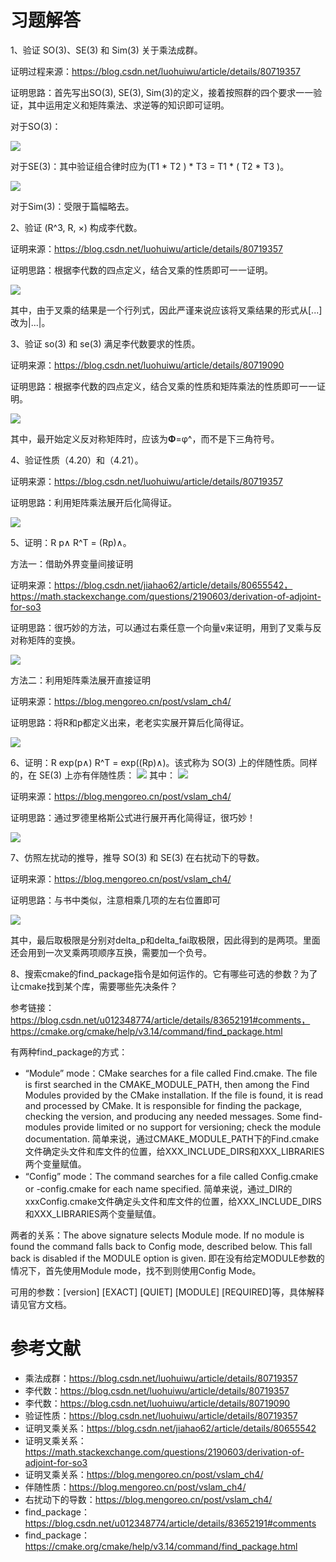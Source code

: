 # 习题解答

1、验证 SO(3)、SE(3) 和 Sim(3) 关于乘法成群。

证明过程来源：https://blog.csdn.net/luohuiwu/article/details/80719357

证明思路：首先写出SO(3), SE(3), Sim(3)的定义，接着按照群的四个要求一一验证，其中运用定义和矩阵乘法、求逆等的知识即可证明。

对于SO(3)：

![](SO3.png)

对于SE(3)：其中验证组合律时应为(T1 * T2 ) * T3 = T1 * ( T2 * T3 )。

![](SE3.png)

对于Sim(3)：受限于篇幅略去。

2、验证 (R^3, R, ×) 构成李代数。

证明来源：https://blog.csdn.net/luohuiwu/article/details/80719357

证明思路：根据李代数的四点定义，结合叉乘的性质即可一一证明。

![](Lie_Algebra.png)

其中，由于叉乘的结果是一个行列式，因此严谨来说应该将叉乘结果的形式从[...]改为|...|。


3、验证 so(3) 和 se(3) 满足李代数要求的性质。

证明来源：https://blog.csdn.net/luohuiwu/article/details/80719090

证明思路：根据李代数的四点定义，结合叉乘的性质和矩阵乘法的性质即可一一证明。

![](so3_Lie_Algebra.png)

其中，最开始定义反对称矩阵时，应该为**Φ**=φ^，而不是下三角符号。


4、验证性质（4.20）和（4.21）。

证明来源：https://blog.csdn.net/luohuiwu/article/details/80719357

证明思路：利用矩阵乘法展开后化简得证。

![](4.20_4.21.png)


5、证明：R p∧ R^T = (Rp)∧。

方法一：借助外界变量间接证明

证明来源：https://blog.csdn.net/jiahao62/article/details/80655542，https://math.stackexchange.com/questions/2190603/derivation-of-adjoint-for-so3

证明思路：很巧妙的方法，可以通过右乘任意一个向量v来证明，用到了叉乘与反对称矩阵的变换。

![](cross_product.png)


方法二：利用矩阵乘法展开直接证明

证明来源：https://blog.mengoreo.cn/post/vslam_ch4/

证明思路：将R和p都定义出来，老老实实展开算后化简得证。

![](cross_product1.png)


6、证明：R exp(p∧) R^T = exp((Rp)∧)。该式称为 SO(3) 上的伴随性质。同样的，在 SE(3) 上亦有伴随性质：
![](4.48.png)
其中：
![](4.49.png)

证明来源：https://blog.mengoreo.cn/post/vslam_ch4/

证明思路：通过罗德里格斯公式进行展开再化简得证，很巧妙！

![](ad.png)



7、仿照左扰动的推导，推导 SO(3) 和 SE(3) 在右扰动下的导数。

证明来源：https://blog.mengoreo.cn/post/vslam_ch4/

证明思路：与书中类似，注意相乘几项的左右位置即可

![](raodong.png)

其中，最后取极限是分别对delta_p和delta_fai取极限，因此得到的是两项。里面还会用到一次叉乘两项顺序互换，需要加一个负号。


8、搜索cmake的find_package指令是如何运作的。它有哪些可选的参数？为了让cmake找到某个库，需要哪些先决条件？

参考链接：https://blog.csdn.net/u012348774/article/details/83652191#comments，https://cmake.org/cmake/help/v3.14/command/find_package.html

有两种find_package的方式：

- “Module” mode：CMake searches for a file called Find<PackageName>.cmake. The file is first searched in the CMAKE_MODULE_PATH, then among the Find Modules provided by the CMake installation. If the file is found, it is read and processed by CMake. It is responsible for finding the package, checking the version, and producing any needed messages. Some find-modules provide limited or no support for versioning; check the module documentation. 简单来说，通过CMAKE\_MODULE\_PATH下的Find<PackageName>.cmake文件确定头文件和库文件的位置，给XXX\_INCLUDE\_DIRS和XXX\_LIBRARIES两个变量赋值。
- “Config” mode：The command searches for a file called <PackageName>Config.cmake or <lower-case-package-name>-config.cmake for each name specified. 简单来说，通过<PackageName>_DIR的xxxConfig.cmake文件确定头文件和库文件的位置，给XXX\_INCLUDE\_DIRS和XXX\_LIBRARIES两个变量赋值。

两者的关系：The above signature selects Module mode. If no module is found the command falls back to Config mode, described below. This fall back is disabled if the MODULE option is given. 即在没有给定MODULE参数的情况下，首先使用Module mode，找不到则使用Config Mode。

可用的参数：[version] [EXACT] [QUIET] [MODULE] [REQUIRED]等，具体解释请见官方文档。


# 参考文献

- 乘法成群：https://blog.csdn.net/luohuiwu/article/details/80719357
- 李代数：https://blog.csdn.net/luohuiwu/article/details/80719357
- 李代数：https://blog.csdn.net/luohuiwu/article/details/80719090
- 验证性质：https://blog.csdn.net/luohuiwu/article/details/80719357
- 证明叉乘关系：https://blog.csdn.net/jiahao62/article/details/80655542
- 证明叉乘关系：https://math.stackexchange.com/questions/2190603/derivation-of-adjoint-for-so3
- 证明叉乘关系：https://blog.mengoreo.cn/post/vslam_ch4/
- 伴随性质：https://blog.mengoreo.cn/post/vslam_ch4/
- 右扰动下的导数：https://blog.mengoreo.cn/post/vslam_ch4/
- find_package：https://blog.csdn.net/u012348774/article/details/83652191#comments
- find_package：https://cmake.org/cmake/help/v3.14/command/find_package.html
